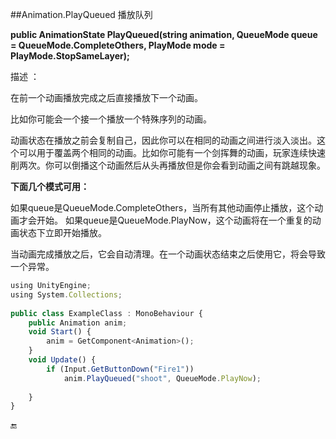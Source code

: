 ##Animation.PlayQueued 播放队列

**public AnimationState PlayQueued(string animation, QueueMode queue = QueueMode.CompleteOthers, PlayMode mode = PlayMode.StopSameLayer);**

描述 ：

在前一个动画播放完成之后直接播放下一个动画。

比如你可能会一个接一个播放一个特殊序列的动画。

动画状态在播放之前会复制自己，因此你可以在相同的动画之间进行淡入淡出。这个可以用于覆盖两个相同的动画。比如你可能有一个剑挥舞的动画，玩家连续快速削两次。你可以倒播这个动画然后从头再播放但是你会看到动画之间有跳越现象。


**下面几个模式可用：**
 
如果queue是QueueMode.CompleteOthers，当所有其他动画停止播放，这个动画才会开始。 
如果queue是QueueMode.PlayNow，这个动画将在一个重复的动画状态下立即开始播放。

当动画完成播放之后，它会自动清理。在一个动画状态结束之后使用它，将会导致一个异常。

```javascript
using UnityEngine;
using System.Collections;
 
public class ExampleClass : MonoBehaviour {
    public Animation anim;
    void Start() {
        anim = GetComponent<Animation>();
    }
    void Update() {
        if (Input.GetButtonDown("Fire1"))
            anim.PlayQueued("shoot", QueueMode.PlayNow);
 
    }
}
```

🔚